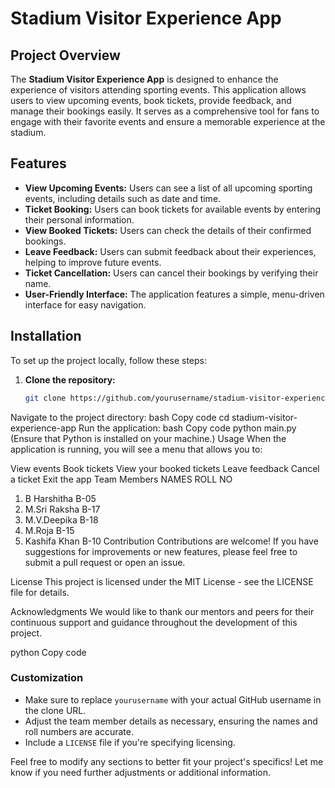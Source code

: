 # Stadium Visitor Experience App

## Project Overview

The **Stadium Visitor Experience App** is designed to enhance the experience of visitors attending sporting events. This application allows users to view upcoming events, book tickets, provide feedback, and manage their bookings easily. It serves as a comprehensive tool for fans to engage with their favorite events and ensure a memorable experience at the stadium.

## Features

- **View Upcoming Events:** Users can see a list of all upcoming sporting events, including details such as date and time.
- **Ticket Booking:** Users can book tickets for available events by entering their personal information.
- **View Booked Tickets:** Users can check the details of their confirmed bookings.
- **Leave Feedback:** Users can submit feedback about their experiences, helping to improve future events.
- **Ticket Cancellation:** Users can cancel their bookings by verifying their name.
- **User-Friendly Interface:** The application features a simple, menu-driven interface for easy navigation.

## Installation

To set up the project locally, follow these steps:

1. **Clone the repository:**
   ```bash
   git clone https://github.com/yourusername/stadium-visitor-experience-app.git
Navigate to the project directory:
bash
Copy code
cd stadium-visitor-experience-app
Run the application:
bash
Copy code
python main.py
(Ensure that Python is installed on your machine.)
Usage
When the application is running, you will see a menu that allows you to:

View events
Book tickets
View your booked tickets
Leave feedback
Cancel a ticket
Exit the app
Team Members
   NAMES                     ROLL NO
1. B Harshitha               B-05
2. M.Sri Raksha              B-17
3. M.V.Deepika               B-18
4. M.Roja                    B-15
5. Kashifa Khan              B-10
Contribution
Contributions are welcome! If you have suggestions for improvements or new features, please feel free to submit a pull request or open an issue.

License
This project is licensed under the MIT License - see the LICENSE file for details.

Acknowledgments
We would like to thank our mentors and peers for their continuous support and guidance throughout the development of this project.

python
Copy code

### Customization
- Make sure to replace `yourusername` with your actual GitHub username in the clone URL.
- Adjust the team member details as necessary, ensuring the names and roll numbers are accurate.
- Include a `LICENSE` file if you're specifying licensing.

Feel free to modify any sections to better fit your project's specifics! Let me know if you need further adjustments or additional information.




